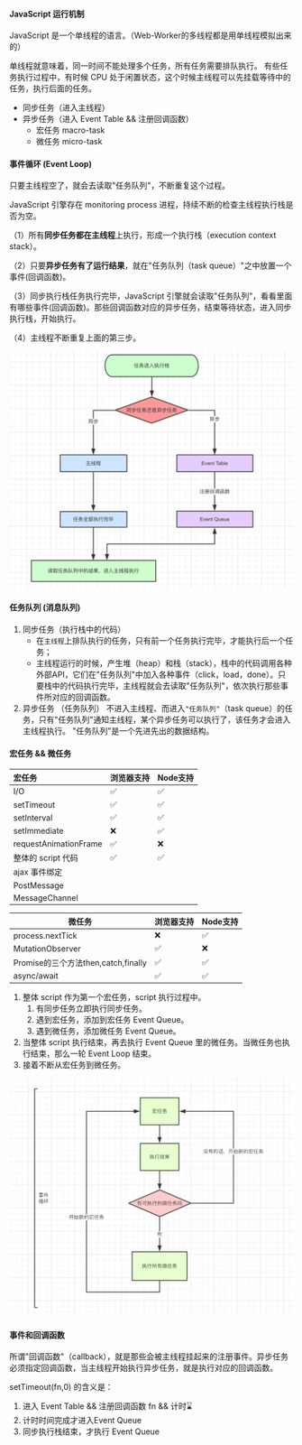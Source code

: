 #### JavaScript 运行机制

JavaScript 是一个单线程的语言。（Web-Worker的多线程都是用单线程模拟出来的）

单线程就意味着，同一时间不能处理多个任务，所有任务需要排队执行。
有些任务执行过程中，有时候 CPU 处于闲置状态，这个时候主线程可以先挂载等待中的任务，执行后面的任务。

- 同步任务（进入主线程）
- 异步任务（进入 Event Table && 注册回调函数）
    - 宏任务 macro-task
    - 微任务 micro-task

#### 事件循环 (Event Loop)

只要主线程空了，就会去读取"任务队列"，不断重复这个过程。

JavaScript 引擎存在 monitoring process 进程，持续不断的检查主线程执行栈是否为空。

（1）所有**同步任务都在主线程**上执行，形成一个执行栈（execution context stack）。

（2）只要**异步任务有了运行结果**，就在"任务队列（task queue）"之中放置一个事件(回调函数)。

（3）同步执行栈任务执行完毕，JavaScript 引擎就会读取"任务队列"，看看里面有哪些事件(回调函数)。那些回调函数对应的异步任务，结束等待状态，进入同步执行栈，开始执行。

（4）主线程不断重复上面的第三步。

![event_loop](../../images/self/event_loop.png)



#### 任务队列 (消息队列)
1. 同步任务（执行栈中的代码）
   - 在`主线程`上排队执行的任务，只有前一个任务执行完毕，才能执行后一个任务；
   - 主线程运行的时候，产生堆（heap）和栈（stack），栈中的代码调用各种外部API，它们在"任务队列"中加入各种事件（click，load，done）。只要栈中的代码执行完毕，主线程就会去读取"任务队列"，依次执行那些事件所对应的回调函数。
2. 异步任务 （任务队列）
    不进入主线程、而进入`"任务队列"`（task queue）的任务，只有"任务队列"通知主线程，某个异步任务可以执行了，该任务才会进入主线程执行。
    "任务队列"是一个先进先出的数据结构。

#### 宏任务 && 微任务

| 宏任务                | 浏览器支持 | Node支持 |
| :-------------------- | ---------- | -------- |
| I/O                   | ✅          | ✅        |
| setTimeout            | ✅          | ✅        |
| setInterval           | ✅          | ✅        |
| setImmediate          | ❌          | ✅        |
| requestAnimationFrame | ✅          | ❌        |
| 整体的 script 代码    | ✅          | ✅        |
| ajax 事件绑定         |            |          |
| PostMessage           |            |          |
| MessageChannel        |            |          |

| 微任务                              | 浏览器支持 | Node支持 |
| ----------------------------------- | ---------- | -------- |
| process.nextTick                    | ❌          | ✅        |
| MutationObserver                    | ✅          | ❌        |
| Promise的三个方法then,catch,finally | ✅          | ✅        |
| async/await                         | ✅          | ✅        |



1. 整体 script 作为第一个宏任务，script 执行过程中。
   1. 有同步任务立即执行同步任务。
   2. 遇到宏任务，添加到宏任务 Event Queue。
   3. 遇到微任务，添加微任务 Event Queue。
2. 当整体 script 执行结束，再去执行 Event Queue 里的微任务。当微任务也执行结束，那么一轮 Event Loop 结束。
3. 接着不断从宏任务到微任务。

![async_task](../../images/self/async_task.png)

#### 事件和回调函数
所谓"回调函数"（callback），就是那些会被主线程挂起来的注册事件。异步任务必须指定回调函数，当主线程开始执行异步任务，就是执行对应的回调函数。

setTimeout(fn,0) 的含义是：

1. 进入 Event Table && 注册回调函数 fn && 计时⌛️
2. 计时时间完成才进入Event Queue
3. 同步执行栈结束，才执行 Event Queue